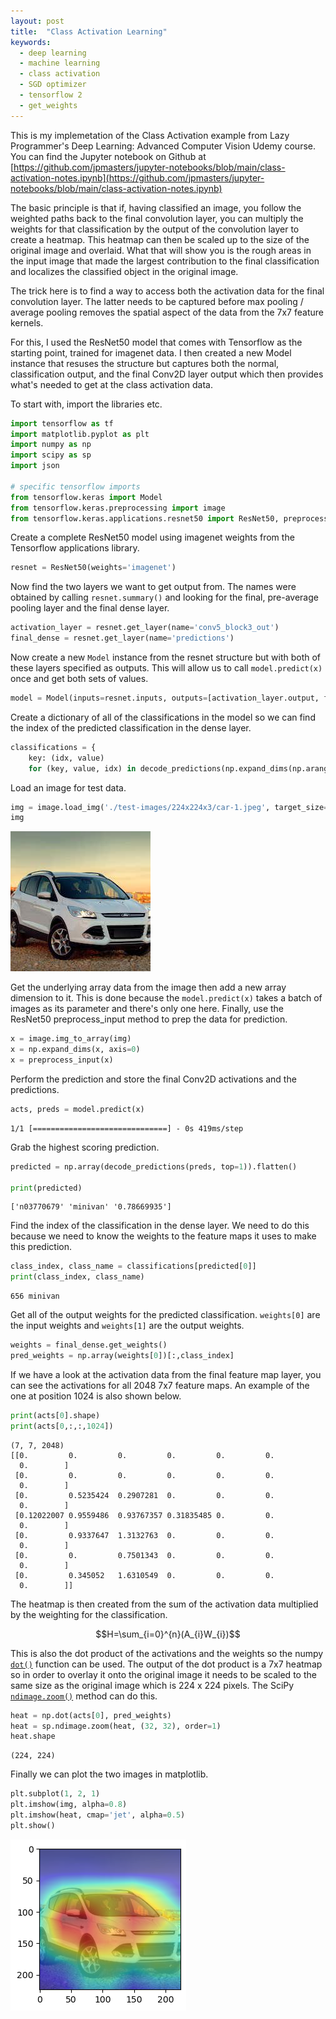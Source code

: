 ```yaml
---
layout: post
title:  "Class Activation Learning"
keywords:
  - deep learning
  - machine learning
  - class activation
  - SGD optimizer
  - tensorflow 2
  - get_weights
---
```

This is my implemetation of the Class Activation example from Lazy Programmer's Deep Learning: Advanced Computer Vision Udemy course. You can find the Jupyter notebook on Github at [https://github.com/jpmasters/jupyter-notebooks/blob/main/class-activation-notes.ipynb](https://github.com/jpmasters/jupyter-notebooks/blob/main/class-activation-notes.ipynb)

The basic principle is that if, having classified an image, you follow the weighted paths back to the final convolution layer, you can multiply the weights for that classification by the output of the convolution layer to create a heatmap. This heatmap can then be scaled up to the size of the original image and overlaid. What that will show you is the rough areas in the input image that made the largest contribution to the final classification and localizes the classified object in the original image.

The trick here is to find a way to access both the activation data for the final convolution layer. The latter needs to be captured before max pooling / average pooling removes the spatial aspect of the data from the 7x7 feature kernels.

For this, I used the ResNet50 model that comes with Tensorflow as the starting point, trained for imagenet data. I then created a new Model instance that resuses the structure but captures both the normal, classification output, and the final Conv2D layer output which then provides what's needed to get at the class activation data.

To start with, import the libraries etc.


```python
import tensorflow as tf
import matplotlib.pyplot as plt
import numpy as np
import scipy as sp
import json

# specific tensorflow imports
from tensorflow.keras import Model
from tensorflow.keras.preprocessing import image
from tensorflow.keras.applications.resnet50 import ResNet50, preprocess_input, decode_predictions
```

Create a complete ResNet50 model using imagenet weights from the Tensorflow applications library.


```python
resnet = ResNet50(weights='imagenet')
```

Now find the two layers we want to get output from. The names were obtained by calling `resnet.summary()` and looking for the final, pre-average pooling layer and the final dense layer.


```python
activation_layer = resnet.get_layer(name='conv5_block3_out')
final_dense = resnet.get_layer(name='predictions')
```

Now create a new `Model` instance from the resnet structure but with both of these layers specified as outputs. This will allow us to call `model.predict(x)` once and get both sets of values.


```python
model = Model(inputs=resnet.inputs, outputs=[activation_layer.output, final_dense.output])
```

Create a dictionary of all of the classifications in the model so we can find the index of the predicted classification in the dense layer.


```python
classifications = {
    key: (idx, value) 
    for (key, value, idx) in decode_predictions(np.expand_dims(np.arange(1000), 0), top=1000)[0][::-1]}
```

Load an image for test data.


```python
img = image.load_img('./test-images/224x224x3/car-1.jpeg', target_size=(224, 224))
img
```




    
![png](/assets/class_activation_notes_image_1.png)
    



Get the underlying array data from the image then add a new array dimension to it. This is done because the `model.predict(x)` takes a batch of images as its parameter and there's only one here. Finally, use the ResNet50 preprocess_input method to prep the data for prediction.


```python
x = image.img_to_array(img)
x = np.expand_dims(x, axis=0)
x = preprocess_input(x)
```

Perform the prediction and store the final Conv2D activations and the predictions.


```python
acts, preds = model.predict(x)
```

    1/1 [==============================] - 0s 419ms/step


Grab the highest scoring prediction.


```python
predicted = np.array(decode_predictions(preds, top=1)).flatten()

print(predicted)
```

    ['n03770679' 'minivan' '0.78669935']


Find the index of the classification in the dense layer. We need to do this because we need to know the weights to the feature maps it uses to make this prediction.


```python
class_index, class_name = classifications[predicted[0]]
print(class_index, class_name)
```

    656 minivan


Get all of the output weights for the predicted classification. `weights[0]` are the input weights and `weights[1]` are the output weights.


```python
weights = final_dense.get_weights()
pred_weights = np.array(weights[0])[:,class_index]
```

If we have a look at the activation data from the final feature map layer, you can see the activations for all 2048 7x7 feature maps. An example of the one at position 1024 is also shown below.


```python
print(acts[0].shape)
print(acts[0,:,:,1024])
```

    (7, 7, 2048)
    [[0.         0.         0.         0.         0.         0.
      0.        ]
     [0.         0.         0.         0.         0.         0.
      0.        ]
     [0.         0.5235424  0.2907281  0.         0.         0.
      0.        ]
     [0.12022007 0.9559486  0.93767357 0.31835485 0.         0.
      0.        ]
     [0.         0.9337647  1.3132763  0.         0.         0.
      0.        ]
     [0.         0.         0.7501343  0.         0.         0.
      0.        ]
     [0.         0.345052   1.6310549  0.         0.         0.
      0.        ]]


The heatmap is then created from the sum of the activation data multiplied by the weighting for the classification.

$$H=\sum_{i=0}^{n}(A_{i}W_{i})$$

This is also the dot product of the activations and the weights so the numpy [`dot()`](https://numpy.org/doc/stable/reference/generated/numpy.dot.html) function can be used.
The output of the dot product is a 7x7 heatmap so in order to overlay it onto the original image it needs to be scaled to the same size as the original image which is 224 x 224 pixels. The SciPy [`ndimage.zoom()`](https://docs.scipy.org/doc//scipy-1.3.0/reference/generated/scipy.ndimage.zoom.html) method can do this.


```python
heat = np.dot(acts[0], pred_weights)
heat = sp.ndimage.zoom(heat, (32, 32), order=1)
heat.shape
```




    (224, 224)



Finally we can plot the two images in matplotlib.


```python
plt.subplot(1, 2, 1)
plt.imshow(img, alpha=0.8)
plt.imshow(heat, cmap='jet', alpha=0.5)
plt.show()
```


    
![png](/assets/class_activation_notes_image_2.png)
    

